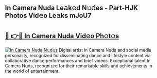 ## In Camera Nuda Le𝚊k𝚎d N𝚞𝚍es - Part-HJK Photos Vid𝚎o Le𝚊ks mJoU7

# <h2><a href="http://fbf32i.evod.top/?m=In+Camera+Nuda">🔗 👉🔴 In Camera Nuda Vid𝚎o Ph𝚘t𝚘s</a></h2>

[![In Camera Nuda N𝚞d𝚎s](https://i.imgur.com/8V9OHl7.gif)](http://fbf32i.evod.top/?m=In+Camera+Nuda)
Digital artist In Camera Nuda and social media personality, recognized for disseminating dance and lifestyle content via collaborative dance performances and brief videos. Exceptional talent In Camera Nuda, recognized for their remarkable skills and achievements in the world of entertainment. 
